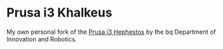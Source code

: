 # Prusa i3 Khalkeus

My own personal fork of the [Prusa i3 Hephestos](https://reprap.org/wiki/Prusa_i3_Hephestos) by the bq Department of Innovation and Robotics.
